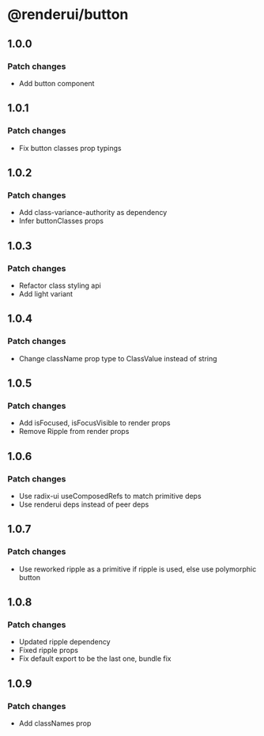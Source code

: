 # @renderui/button

## 1.0.0

### Patch changes

- Add button component

## 1.0.1

### Patch changes

- Fix button classes prop typings

## 1.0.2

### Patch changes

- Add class-variance-authority as dependency
- Infer buttonClasses props

## 1.0.3

### Patch changes

- Refactor class styling api
- Add light variant

## 1.0.4

### Patch changes

- Change className prop type to ClassValue instead of string

## 1.0.5

### Patch changes

- Add isFocused, isFocusVisible to render props
- Remove Ripple from render props

## 1.0.6

### Patch changes

- Use radix-ui useComposedRefs to match primitive deps
- Use renderui deps instead of peer deps

## 1.0.7

### Patch changes

- Use reworked ripple as a primitive if ripple is used, else use polymorphic button

## 1.0.8

### Patch changes

- Updated ripple dependency
- Fixed ripple props
- Fix default export to be the last one, bundle fix

## 1.0.9

### Patch changes

- Add classNames prop